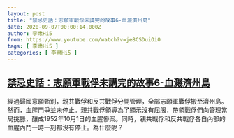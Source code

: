 ```yaml
---
layout: post
title: "禁忌史話：志願軍戰俘未講完的故事6-血濺濟州島"
date: 2020-09-07T00:00:14.000Z
author: 李肃Hi5
from: https://www.youtube.com/watch?v=je8CSDuiOi0
tags: [ 李肃Hi5 ]
categories: [ 李肃Hi5 ]
---
```

<!--1599436814000-->
[禁忌史話：志願軍戰俘未講完的故事6-血濺濟州島](https://www.youtube.com/watch?v=je8CSDuiOi0)
------

<div>
經過歸國意願甄別，親共戰俘和反共戰俘分開管理，全部志願軍戰俘搬至濟州島。然而，血腥鬥爭並未停止。親共戰俘領導為了顯示沒有屈服，帶領戰俘們向管理當局挑釁，釀成1952年10月1日的血腥慘案。同時，親共戰俘和反共戰俘各自內部的血腥內鬥一時一刻都沒有停止。為什麼呢？
</div>
